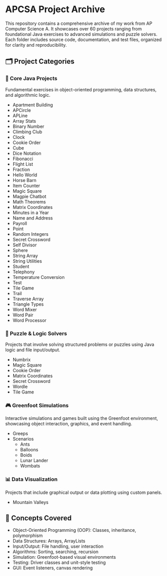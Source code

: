 # APCSA Project Archive

This repository contains a comprehensive archive of my work from AP Computer Science A. It showcases over 60 projects ranging from foundational Java exercises to advanced simulations and puzzle solvers. Each folder includes source code, documentation, and test files, organized for clarity and reproducibility.

## 🗂️ Project Categories

### 🧱 Core Java Projects
Fundamental exercises in object-oriented programming, data structures, and algorithmic logic.

- Apartment Building
- APCircle
- APLine
- Array Stats
- Binary Number
- Climbing Club
- Clock
- Cookie Order
- Cube
- Dice Notation
- Fibonacci
- Flight List
- Fraction
- Hello World
- Horse Barn
- Item Counter
- Magic Square
- Magpie Chatbot
- Math Theorems
- Matrix Coordinates
- Minutes in a Year
- Name and Address
- Payroll
- Point
- Random Integers
- Secret Crossword
- Self Divisor
- Sphere
- String Array
- String Utilities
- Student
- Telephony
- Temperature Conversion
- Test
- Tile Game
- Trail
- Traverse Array
- Triangle Types
- Word Mixer
- Word Pair
- Word Processor

### 🧠 Puzzle & Logic Solvers
Projects that involve solving structured problems or puzzles using Java logic and file input/output.

- Numbrix
- Magic Square
- Cookie Order
- Matrix Coordinates
- Secret Crossword
- Wordle
- Tile Game

### 🎮 Greenfoot Simulations
Interactive simulations and games built using the Greenfoot environment, showcasing object interaction, graphics, and event handling.

- Greeps
- Scenarios
  - Ants
  - Balloons
  - Boids
  - Lunar Lander
  - Wombats

### 📊 Data Visualization
Projects that include graphical output or data plotting using custom panels.

- Mountain Valleys

## 🧠 Concepts Covered

- Object-Oriented Programming (OOP): Classes, inheritance, polymorphism
- Data Structures: Arrays, ArrayLists
- Input/Output: File handling, user interaction
- Algorithms: Sorting, searching, recursion
- Simulation: Greenfoot-based visual environments
- Testing: Driver classes and unit-style testing
- GUI: Event listeners, canvas rendering

